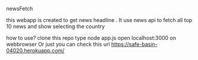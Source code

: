 newsFetch

this webapp is created to get news headline . It use news api to fetch all top 10 news and show selecting the country

how to use?
clone this repo
type node app.js
open localhost:3000 on webbrowser
Or just you can check this url https://safe-basin-04020.herokuapp.com/
